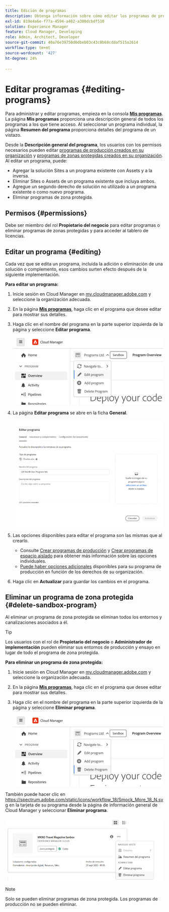 ```yaml
---
title: Edición de programas
description: Obtenga información sobre cómo editar los programas de producción y de zonas protegidas para ajustar sus opciones después de crearlas.
exl-id: 819e4a6e-f77a-4594-a402-a300dcbdf510
solution: Experience Manager
feature: Cloud Manager, Developing
role: Admin, Architect, Developer
source-git-commit: 40a76e39750d6dbeb03c43c8b68cddaf515a2614
workflow-type: tm+mt
source-wordcount: '427'
ht-degree: 24%

---
```



# Editar programas {#editing-programs}

Para administrar y editar programas, empieza en la consola [**Mis programas**](/help/implementing/cloud-manager/navigation.md). La página **Mis programas** proporciona una descripción general de todos los programas a los que tiene acceso. Al seleccionar un programa individual, la página **Resumen del programa** proporciona detalles del programa de un vistazo.

Desde la **Descripción general del programa**, los usuarios con los permisos necesarios pueden editar [programas de producción creados en su organización](creating-production-programs.md) y [programas de zonas protegidas creados en su organización](creating-sandbox-programs.md). Al editar un programa, puede:

* Agregar la solución Sites a un programa existente con Assets y a la inversa.
* Eliminar Sites o Assets de un programa existente que incluya ambos.
* Agregue un segundo derecho de solución no utilizado a un programa existente o como nuevo programa.
* Eliminar programas de zona protegida.

## Permisos {#permissions}

Debe ser miembro del rol **Propietario del negocio** para editar programas o eliminar programas de zonas protegidas y para acceder al tablero de licencias.

## Editar un programa {#editing}

Cada vez que se edita un programa, incluida la adición o eliminación de una solución o complemento, esos cambios surten efecto después de la siguiente implementación.

**Para editar un programa:**

1. Inicie sesión en Cloud Manager en [my.cloudmanager.adobe.com](https://my.cloudmanager.adobe.com/) y seleccione la organización adecuada.

1. En la página **[Mis programas](#my-programs)**, haga clic en el programa que desee editar para mostrar sus detalles.

1. Haga clic en el nombre del programa en la parte superior izquierda de la página y seleccione **Editar programa**.

   ![Opción Editar programa](assets/edit-program-overview.png)

1. La página **Editar programa** se abre en la ficha **General**.

   ![Pestaña General](assets/edit-program-prod1.png)

1. Las opciones disponibles para editar el programa son las mismas que al crearlo.
   * Consulte [Crear programas de producción](/help/implementing/cloud-manager/getting-access-to-aem-in-cloud/creating-production-programs.md) y [Crear programas de espacio aislado](/help/implementing/cloud-manager/getting-access-to-aem-in-cloud/creating-sandbox-programs.md) para obtener más información sobre las opciones individuales.
   * [Puede haber opciones adicionales](/help/implementing/cloud-manager/getting-access-to-aem-in-cloud/creating-production-programs.md#options) disponibles para su programa de producción en función de los derechos de su organización.

1. Haga clic en **Actualizar** para guardar los cambios en el programa.

## Eliminar un programa de zona protegida {#delete-sandbox-program}

Al eliminar un programa de zona protegida se eliminan todos los entornos y canalizaciones asociados a él.

>[!TIP]
>
>Los usuarios con el rol de **Propietario del negocio** o **Administrador de implementación** pueden eliminar sus entornos de producción y ensayo en lugar de todo el programa de zona protegida.

**Para eliminar un programa de zona protegida:**

1. Inicie sesión en Cloud Manager en [my.cloudmanager.adobe.com](https://my.cloudmanager.adobe.com/) y seleccione la organización adecuada.

1. En la página **[Mis programas](#my-programs)**, haga clic en el programa que desee editar para mostrar sus detalles.

1. Haga clic en el nombre del programa en la parte superior izquierda de la página y seleccione **Eliminar programa**.

   ![Opción Eliminar programa](assets/delete-sandbox1.png)

También puede hacer clic en https://spectrum.adobe.com/static/icons/workflow_18/Smock_More_18_N.svg en la tarjeta de su programa desde la página de información general de Cloud Manager y seleccionar **Eliminar programa**.

![Eliminar zona protegida de la tarjeta de programa](assets/delete-sandbox2.png)

>[!NOTE]
>
>Solo se pueden eliminar programas de zona protegida. Los programas de producción no se pueden eliminar.
